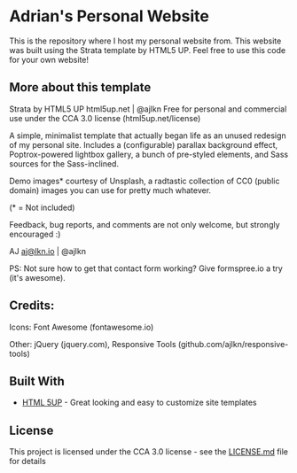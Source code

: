 # Adrian's Personal Website

This is the repository where I host my personal website from. This website was built using the Strata template by HTML5 UP. Feel free to use this code for your own website!

## More about this template
Strata by HTML5 UP
html5up.net | @ajlkn
Free for personal and commercial use under the CCA 3.0 license (html5up.net/license)

A simple, minimalist template that actually began life as an unused redesign of my
personal site. Includes a (configurable) parallax background effect, Poptrox-powered
lightbox gallery, a bunch of pre-styled elements, and Sass sources for the Sass-inclined.

Demo images* courtesy of Unsplash, a radtastic collection of CC0 (public domain) images
you can use for pretty much whatever.

(* = Not included)

Feedback, bug reports, and comments are not only welcome, but strongly encouraged :)

AJ
aj@lkn.io | @ajlkn

PS: Not sure how to get that contact form working? Give formspree.io a try (it's awesome).


## Credits:
Icons: Font Awesome (fontawesome.io)

Other: jQuery (jquery.com), Responsive Tools (github.com/ajlkn/responsive-tools)

## Built With

* [HTML 5UP](https://html5up.net/) - Great looking and easy to customize site templates

## License

This project is licensed under the CCA 3.0 license - see the [LICENSE.md](LICENSE.md) file for details
